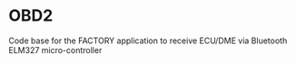 # OBD2
Code base for the FACTORY application to receive ECU/DME via Bluetooth ELM327 micro-controller 
